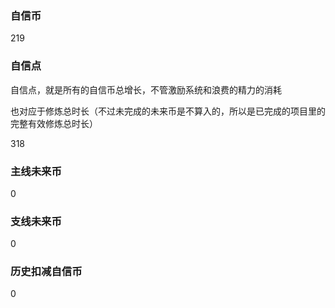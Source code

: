 ### 自信币
219

### 自信点
自信点，就是所有的自信币总增长，不管激励系统和浪费的精力的消耗

也对应于修炼总时长（不过未完成的未来币是不算入的，所以是已完成的项目里的完整有效修炼总时长）

318

### 主线未来币
0

### 支线未来币
0

### 历史扣减自信币
0
